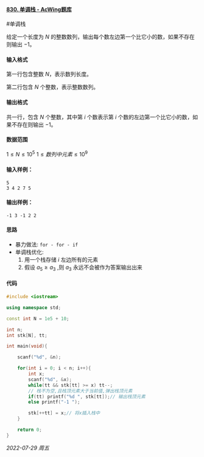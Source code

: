 #### [830. 单调栈 - AcWing题库](https://www.acwing.com/problem/content/832/)

#单调栈

给定一个长度为 $N$ 的整数数列，输出每个数左边第一个比它小的数，如果不存在则输出 $−1$。

#### 输入格式

第一行包含整数 $N$，表示数列长度。

第二行包含 $N$ 个整数，表示整数数列。

#### 输出格式

共一行，包含 $N$ 个整数，其中第 $i$ 个数表示第 $i$ 个数的左边第一个比它小的数，如果不存在则输出 $−1$。

#### 数据范围

$1≤N≤10^5$
$1≤数列中元素≤10^9$

#### 输入样例：

```
5
3 4 2 7 5
```

#### 输出样例：

```
-1 3 -1 2 2
```

#### 思路

- 暴力做法: `for - for - if`
- 单调栈优化:
  1. 用一个栈存储 $i$ 左边所有的元素
  2. 假设 $a_5 \geq a_3$ ,则 $a_3$ 永远不会被作为答案输出出来

#### 代码

```cpp
#include <iostream>

using namespace std;

const int N = 1e5 + 10;

int n;
int stk[N], tt;

int main(void){

    scanf("%d", &n);

    for(int i = 0; i < n; i++){
        int x;
        scanf("%d", &x);
        while(tt && stk[tt] >= x) tt--;
        // 栈不为空,且栈顶元素大于当前值,弹出栈顶元素
        if(tt) printf("%d ", stk[tt]);// 输出栈顶元素
        else printf("-1 ");

        stk[++tt] = x;// 将x插入栈中 
    }

    return 0;
}
```


*2022-07-29 周五*